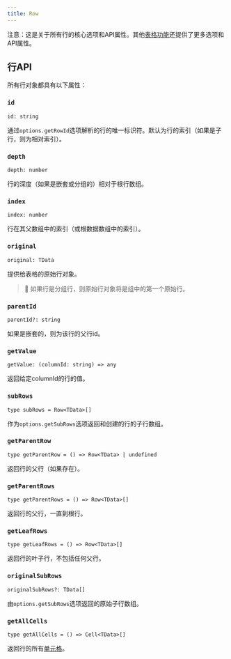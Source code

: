 ```yaml
---
title: Row
---
```


注意：这是关于所有行的核心选项和API属性。其他[表格功能](../../guide/features)还提供了更多选项和API属性。

## 行API

所有行对象都具有以下属性：

### `id`

```tsx
id: string
```

通过`options.getRowId`选项解析的行的唯一标识符。默认为行的索引（如果是子行，则为相对索引）。

### `depth`

```tsx
depth: number
```

行的深度（如果是嵌套或分组的）相对于根行数组。

### `index`

```tsx
index: number
```

行在其父数组中的索引（或根数据数组中的索引）。

### `original`

```tsx
original: TData
```

提供给表格的原始行对象。

> 🧠 如果行是分组行，则原始行对象将是组中的第一个原始行。

### `parentId`

```tsx
parentId?: string
```

如果是嵌套的，则为该行的父行id。

### `getValue`

```tsx
getValue: (columnId: string) => any
```

返回给定columnId的行的值。

### `subRows`

```tsx
type subRows = Row<TData>[]
```

作为`options.getSubRows`选项返回和创建的行的子行数组。

### `getParentRow`

```tsx
type getParentRow = () => Row<TData> | undefined
```

返回行的父行（如果存在）。

### `getParentRows`

```tsx
type getParentRows = () => Row<TData>[]
```

返回行的父行，一直到根行。

### `getLeafRows`

```tsx
type getLeafRows = () => Row<TData>[]
```

返回行的叶子行，不包括任何父行。

### `originalSubRows`

```tsx
originalSubRows?: TData[]
```

由`options.getSubRows`选项返回的原始子行数组。

### `getAllCells`

```tsx
type getAllCells = () => Cell<TData>[]
```

返回行的所有[单元格](./cell.md)。

